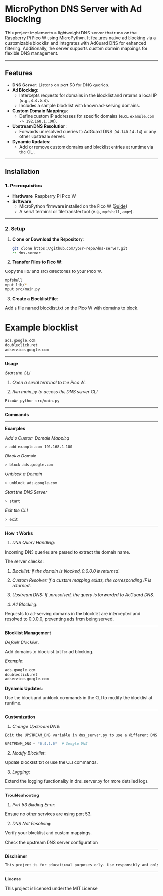 # MicroPython DNS Server with Ad Blocking

This project implements a lightweight DNS server that runs on the Raspberry Pi Pico W using MicroPython. It features native ad blocking via a customizable blocklist and integrates with AdGuard DNS for enhanced filtering. Additionally, the server supports custom domain mappings for flexible DNS management.

---

## Features

- **DNS Server**: Listens on port 53 for DNS queries.
- **Ad Blocking**:
  - Intercepts requests for domains in the blocklist and returns a local IP (e.g., `0.0.0.0`).
  - Includes a sample blocklist with known ad-serving domains.
- **Custom Domain Mappings**:
  - Define custom IP addresses for specific domains (e.g., `example.com -> 192.168.1.100`).
- **Upstream DNS Resolution**:
  - Forwards unresolved queries to AdGuard DNS (`94.140.14.14`) or any other upstream server.
- **Dynamic Updates**:
  - Add or remove custom domains and blocklist entries at runtime via the CLI.

---


## Installation

### 1. Prerequisites

- **Hardware**: Raspberry Pi Pico W
- **Software**:
  - MicroPython firmware installed on the Pico W ([Guide](https://micropython.org/download/rp2-pico-w/))
  - A serial terminal or file transfer tool (e.g., `mpfshell`, `ampy`).

---

### 2. Setup

1. **Clone or Download the Repository**:
   ```bash
   git clone https://github.com/your-repo/dns-server.git
   cd dns-server
   ```

2. **Transfer Files to Pico W**:

Copy the lib/ and src/ directories to your Pico W.

```bash
mpfshell
mput lib/*
mput src/main.py
```

3. **Create a Blocklist File**:

Add a file named blocklist.txt on the Pico W with domains to block.


# Example blocklist
```bash
ads.google.com
doubleclick.net
adservice.google.com
```



---

**Usage**

*Start the CLI*

1. *Open a serial terminal to the Pico W*.


2. *Run main.py to access the DNS server CLI*.


```bash
PicoW> python src/main.py
```

---

**Commands**


---

**Examples**

*Add a Custom Domain Mapping*

```bash
> add example.com 192.168.1.100
```

*Block a Domain*

```bash
> block ads.google.com
```

*Unblock a Domain*

```bash
> unblock ads.google.com
```

*Start the DNS Server*

```bash
> start
```

*Exit the CLI*

```bash
> exit
```

---

**How It Works**

1. *DNS Query Handling*:

Incoming DNS queries are parsed to extract the domain name.

The server checks:

1. *Blocklist: If the domain is blocked, 0.0.0.0 is returned*.


2. *Custom Resolver: If a custom mapping exists, the corresponding IP is returned*.


3. *Upstream DNS: If unresolved, the query is forwarded to AdGuard DNS*.





2. *Ad Blocking*:

Requests to ad-serving domains in the blocklist are intercepted and resolved to 0.0.0.0, preventing ads from being served.





---

**Blocklist Management**

*Default Blocklist*:

Add domains to blocklist.txt for ad blocking.

*Example*:

```bash
ads.google.com
doubleclick.net
adservice.google.com
```

**Dynamic Updates**:

Use the block and unblock commands in the CLI to modify the blocklist at runtime.




---

**Customization**

1. *Change Upstream DNS*:

```bash
Edit the UPSTREAM_DNS variable in dns_server.py to use a different DNS server.

UPSTREAM_DNS = "8.8.8.8"  # Google DNS
```


2. *Modify Blocklist*:

Update blocklist.txt or use the CLI commands.



3. *Logging*:

Extend the logging functionality in dns_server.py for more detailed logs.





---

**Troubleshooting**

1. *Port 53 Binding Error*:

Ensure no other services are using port 53.



2. *DNS Not Resolving*:

Verify your blocklist and custom mappings.

Check the upstream DNS server configuration.





---

**Disclaimer**
```bash
This project is for educational purposes only. Use responsibly and only on networks you own or have explicit permission to operate on.
```

---

**License**

This project is licensed under the MIT License.
